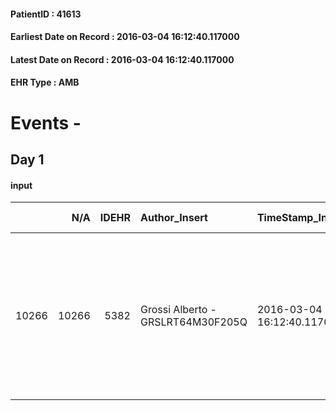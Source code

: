 
#### PatientID : 41613
#### Earliest Date on Record : 2016-03-04 16:12:40.117000
#### Latest Date on Record : 2016-03-04 16:12:40.117000
#### EHR Type : AMB

# Events - 

## Day 1

#### input
|       |    N/A |   IDEHR | Author_Insert                     | TimeStamp_Insert           | EHRType   |   PatientID |   IDDigitalSignDocument | persone_vicine   |   Unnamed: 0_x.1 |   IDANAMNESI_SOCIALE | Patient   | FamigliaAltro   | Paziente_T   | FamigliaAltro_T   |   Non_Rilevabile_x.1 | Note_Non_Rilevabile_x.1   | opt_Problemi   | ds_note_timori                                                                                                                                                        | chk_contr_sintomi   | chk_competenza                                 | opt_paziente_a   | opt_famiglia_a   | opt_adeguatezza   | ds_note_ad                                                                                                        | opt_paziente_solo   | opt_presente_assente   | Caregiver_principale   | opt_capacita     | ds_familiari_coinv   | opt_risorse_ec   | opt_paziente_ad   | opt_caregiver_ad   | Needs     | Domestic partnership   | Fragility                    |
|------:|-------:|--------:|:----------------------------------|:---------------------------|:----------|------------:|------------------------:|:-----------------|-----------------:|---------------------:|:----------|:----------------|:-------------|:------------------|---------------------:|:--------------------------|:---------------|:----------------------------------------------------------------------------------------------------------------------------------------------------------------------|:--------------------|:-----------------------------------------------|:-----------------|:-----------------|:------------------|:------------------------------------------------------------------------------------------------------------------|:--------------------|:-----------------------|:-----------------------|:-----------------|:---------------------|:-----------------|:------------------|:-------------------|:----------|:-----------------------|:-----------------------------|
| 10266 |  10266 |    5382 | Grossi Alberto - GRSLRT64M30F205Q | 2016-03-04 16:12:40.117000 | AMB       |       41613 |                  293090 | N/A              |             2710 |                 1767 | Si#1      | Si#1            | Si#1         | Si#1              |                    0 | NR                        | No#0           | La famiglia si √® orientata verso il ricovero perch√© la moglie del paziente viene descritta come piuttosto fragile rispetto alle potenziali necessit√† assistenziali | controllo sintomi#0 | competenza/capacit√† assistenziale caregiver#0 | Congruenti#1     | Congruenti#1     | Da valutare#2     | I figli per√≤ sono informati che in caso di stabilit√† il rientro a casa sar√† comunque ripreso in considerazione | No#0                | Presente#1             | sons                   | Incrementabile#1 | wife                 | Adeguate#1       | Totale#2          | Totale#2           | Clinici#0 | Coniuge/Convivente#0   | sovraccarico assistenziale#4 |


